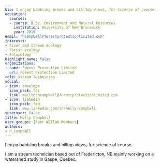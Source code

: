 ```yaml
--- 
bio: I enjoy babbling brooks and hilltop views, for science of course.
education:
  courses:
  - course: B.Sc. Environment and Natural Resources
    institution: University of New Brunswick
    year: 2018
email: "hcampbell@forestprotectionlimited.com"
interests:
- River and stream ecology
- Forest ecology
- Entomology
highlight_name: false
organizations:
- name: Forest Protection Limited
  url: Forest Protection Limited
role: Stream Technician
social:
- icon: envelope
  icon_pack: fas
  link: mailto:hcampbell@forestprotectionlimited.com
- icon: linkedin
  icon_pack: fab
  link: www.linkedin.com/in/holly-campbell
superuser: false
title: Holly Campbell
user_groups: [Past WETlab Members]
authors:
- H_Campbell
---
```




I enjoy babbling brooks and hilltop views, for science of course.

I am a stream technician based out of Fredericton, NB mainly working on a watershed study in Gaspe, Quebec.


